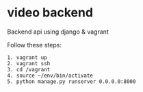 # video backend
Backend api using django &amp; vagrant

Follow these steps:

```
1. vagrant up
2. vagrant ssh
3. cd /vagrant
4. source ~/env/bin/activate
5. python manage.py runserver 0.0.0.0:8000